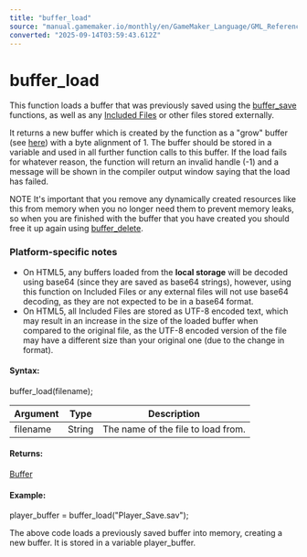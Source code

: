 ```yaml
---
title: "buffer_load"
source: "manual.gamemaker.io/monthly/en/GameMaker_Language/GML_Reference/Buffers/buffer_load.htm"
converted: "2025-09-14T03:59:43.612Z"
---
```


# buffer\_load

This function loads a buffer that was previously saved using the [buffer\_save](../../../../../../GameMaker_Language/GML_Reference/Buffers/buffer_save.md) functions, as well as any [Included Files](../../../Settings/Included_Files.md) or other files stored externally.

It returns a new buffer which is created by the function as a "grow" buffer (see [here](buffer_create.md)) with a byte alignment of 1. The buffer should be stored in a variable and used in all further function calls to this buffer. If the load fails for whatever reason, the function will return an invalid handle (\-1) and a message will be shown in the compiler output window saying that the load has failed.

NOTE It's important that you remove any dynamically created resources like this from memory when you no longer need them to prevent memory leaks, so when you are finished with the buffer that you have created you should free it up again using [buffer\_delete](buffer_delete.md).

### Platform-specific notes

-   On HTML5, any buffers loaded from the **local storage** will be decoded using base64 (since they are saved as base64 strings), however, using this function on Included Files or any external files will not use base64 decoding, as they are not expected to be in a base64 format.
-   On HTML5, all Included Files are stored as UTF-8 encoded text, which may result in an increase in the size of the loaded buffer when compared to the original file, as the UTF-8 encoded version of the file may have a different size than your original one (due to the change in format).

#### Syntax:

buffer\_load(filename);

| Argument | Type | Description |
| --- | --- | --- |
| filename | String | The name of the file to load from. |

#### Returns:

[Buffer](buffer_create.md)

#### Example:

player\_buffer = buffer\_load("Player\_Save.sav");

The above code loads a previously saved buffer into memory, creating a new buffer. It is stored in a variable player\_buffer.